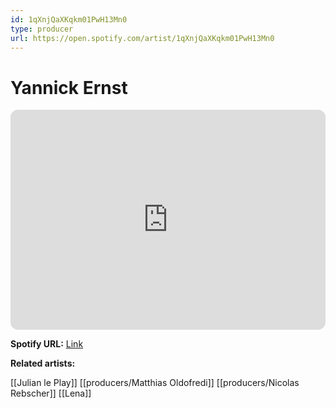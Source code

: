 ```yaml
---
id: 1qXnjQaXKqkm01PwH13Mn0
type: producer
url: https://open.spotify.com/artist/1qXnjQaXKqkm01PwH13Mn0
---
```

# Yannick Ernst

<iframe style="border-radius:12px" src="https://open.spotify.com/embed/artist/1qXnjQaXKqkm01PwH13Mn0" width="100%" height="352" frameBorder="0" allowfullscreen="" allow="autoplay; clipboard-write; encrypted-media; fullscreen; picture-in-picture" loading="lazy"></iframe>

**Spotify URL:** [Link](https://open.spotify.com/artist/1qXnjQaXKqkm01PwH13Mn0)

**Related artists:**

[[Julian le Play]]
[[producers/Matthias Oldofredi]]
[[producers/Nicolas Rebscher]]
[[Lena]]
